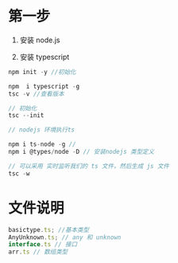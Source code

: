 # 第一步

1. 安装 node.js

2. 安装 typescript

```JavaScript
npm init -y //初始化

npm  i typescript -g
tsc -v //查看版本

// 初始化
tsc --init

// nodejs 环境执行ts

npm i ts-node -g //
npm i @types/node -D // 安装nodejs 类型定义

// 可以采用 实时监听我们的 ts 文件，然后生成 js 文件
tsc -w


```

# 文件说明

```javascript
basictype.ts; //基本类型
AnyUnknown.ts; // any 和 unknown 
interface.ts // 接口
arr.ts // 数组类型
```
